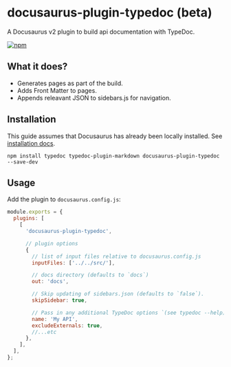 # docusaurus-plugin-typedoc (beta)

A Docusaurus v2 plugin to build api documentation with TypeDoc.

[![npm](https://img.shields.io/npm/v/docusaurus-typedoc-plugin.svg)](https://www.npmjs.com/package/docusaurus-typedoc-plugin)

## What it does?

- Generates pages as part of the build.
- Adds Front Matter to pages.
- Appends releavant JSON to sidebars.js for navigation.

## Installation

This guide assumes that Docusaurus has already been locally installed. See [installation docs](https://v2.docusaurus.io/docs/installation).

```shell
npm install typedoc typedoc-plugin-markdown docusaurus-plugin-typedoc --save-dev
```

## Usage

Add the plugin to `docusaurus.config.js`:

```js
module.exports = {
  plugins: [
    [
      'docusaurus-plugin-typedoc',

      // plugin options
      {
        // list of input files relative to docusaurus.config.js
        inputFiles: ['../../src/'],

        // docs directory (defaults to `docs`)
        out: 'docs',

        // Skip updating of sidebars.json (defaults to `false`).
        skipSidebar: true,

        // Pass in any additional TypeDoc options `(see typedoc --help)`.
        name: 'My API',
        excludeExternals: true,
        //...etc
      },
    ],
  ],
};
```
